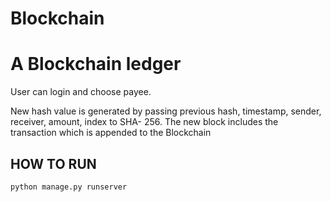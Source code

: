 # Blockchain
# A Blockchain ledger

User can login and choose payee.  

New hash value is generated by passing previous hash, timestamp, sender, receiver, amount, index to SHA-
256. The new block includes the transaction which is appended to the Blockchain

## HOW TO RUN

```python
python manage.py runserver
```
